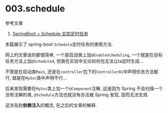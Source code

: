 # 003.schedule

参考文章

1. [SpringBoot + Schedule 实现定时任务](https://www.jianshu.com/p/4d9c9b08111d)

本篇展示了 spring-boot `Schedule`定时任务的使用方法.

网上的文章说的都很简单, 一个是启动类上加`@EnableScheduling`, 一个就是在目标任务方法上加`@Scheduled`, 但我在实验中无论如何也无法让ta定时生成...

不管是在启动类`Main`, 还是在`controller`包下的`Controller01`中声明任务方法都行, 就是在`MySvc`类中声明不行...

后来发现需要在`MySvc`类上加一个`@Component`注解, 这是因为 Spring 不会扫描一个没有注解的类, `@Schedule`方法也就没有办法被 Spring 发现, 因而无法生效.

这涉及到**依赖注入**的概念, 在之后的文章的解释.
